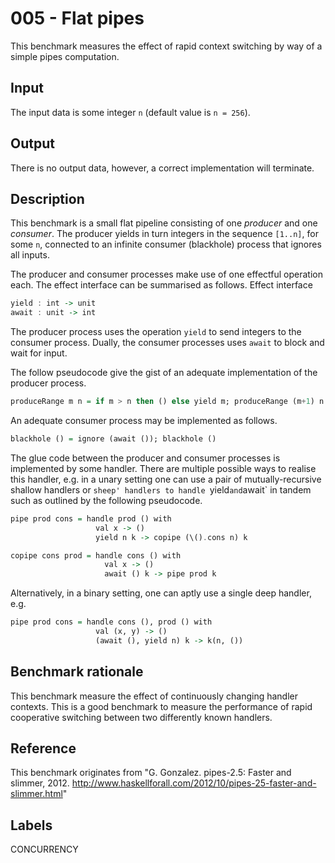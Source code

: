 # 005 - Flat pipes

This benchmark measures the effect of rapid context switching by way
of a simple pipes computation.

## Input

The input data is some integer `n` (default value is `n = 256`).

## Output

There is no output data, however, a correct implementation will
terminate.

## Description

This benchmark is a small flat pipeline consisting of one *producer*
and one *consumer*. The producer yields in turn integers in the
sequence `[1..n]`, for some `n`, connected to an infinite consumer
(blackhole) process that ignores all inputs.

The producer and consumer processes make use of one effectful
operation each. The effect interface can be summarised as follows.
Effect interface

```haskell
yield : int -> unit
await : unit -> int
```

The producer process uses the operation `yield` to send integers to
the consumer process. Dually, the consumer processes uses `await` to
block and wait for input.

The follow pseudocode give the gist of an adequate implementation of
the producer process.

```haskell
produceRange m n = if m > n then () else yield m; produceRange (m+1) n
```

An adequate consumer process may be implemented as follows.
```haskell
blackhole () = ignore (await ()); blackhole ()
```

The glue code between the producer and consumer processes is
implemented by some handler. There are multiple possible ways to
realise this handler, e.g. in a unary setting one can use a pair of
mutually-recursive shallow handlers or `sheep' handlers to handle
`yield` and `await` in tandem such as outlined by the following
pseudocode.

```haskell
pipe prod cons = handle prod () with
                   val x -> ()
                   yield n k -> copipe (\().cons n) k

copipe cons prod = handle cons () with
                     val x -> ()
                     await () k -> pipe prod k
```
Alternatively, in a binary setting, one can aptly use
a single deep handler, e.g.


```haskell
pipe prod cons = handle cons (), prod () with
                   val (x, y) -> ()
                   (await (), yield n) k -> k(n, ())
```

## Benchmark rationale

This benchmark measure the effect of continuously changing handler
contexts. This is a good benchmark to measure the performance of rapid
cooperative switching between two differently known handlers.

## Reference

This benchmark originates from "G. Gonzalez. pipes-2.5: Faster and
slimmer, 2012. http://www.haskellforall.com/2012/10/pipes-25-faster-and-slimmer.html"

## Labels

CONCURRENCY
